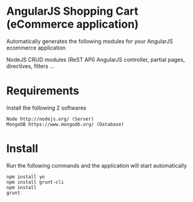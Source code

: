 # AngularJS Shopping Cart (eCommerce application)
Automatically generates the following modules for your AngularJS ecommerce application

NodeJS CRUD modules (ReST API)
AngularJS controller, partial pages, directives, filters ...

# Requirements
Install the following 2 softwares

    Node http://nodejs.org/ (Server)
    MongoDB https://www.mongodb.org/ (Database)

# Install
Run the following commands and the application will start automatically

    npm install yo
    npm install grunt-cli
    npm install
    grunt

